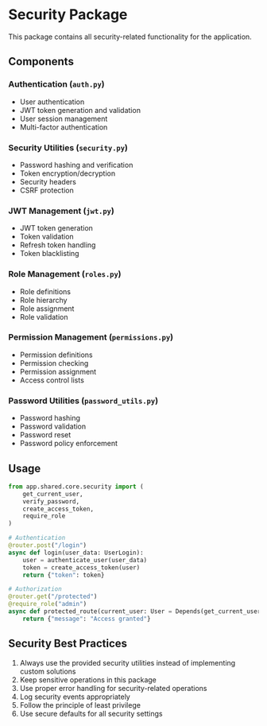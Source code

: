 # Security Package

This package contains all security-related functionality for the application.

## Components

### Authentication (`auth.py`)
- User authentication
- JWT token generation and validation
- User session management
- Multi-factor authentication

### Security Utilities (`security.py`)
- Password hashing and verification
- Token encryption/decryption
- Security headers
- CSRF protection

### JWT Management (`jwt.py`)
- JWT token generation
- Token validation
- Refresh token handling
- Token blacklisting

### Role Management (`roles.py`)
- Role definitions
- Role hierarchy
- Role assignment
- Role validation

### Permission Management (`permissions.py`)
- Permission definitions
- Permission checking
- Permission assignment
- Access control lists

### Password Utilities (`password_utils.py`)
- Password hashing
- Password validation
- Password reset
- Password policy enforcement

## Usage

```python
from app.shared.core.security import (
    get_current_user,
    verify_password,
    create_access_token,
    require_role
)

# Authentication
@router.post("/login")
async def login(user_data: UserLogin):
    user = authenticate_user(user_data)
    token = create_access_token(user)
    return {"token": token}

# Authorization
@router.get("/protected")
@require_role("admin")
async def protected_route(current_user: User = Depends(get_current_user)):
    return {"message": "Access granted"}
```

## Security Best Practices

1. Always use the provided security utilities instead of implementing custom solutions
2. Keep sensitive operations in this package
3. Use proper error handling for security-related operations
4. Log security events appropriately
5. Follow the principle of least privilege
6. Use secure defaults for all security settings 